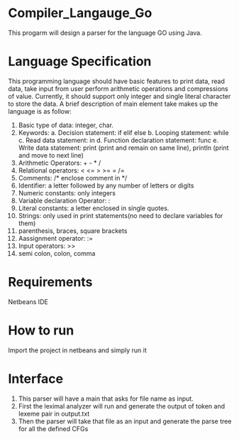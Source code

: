 # Compiler_Langauge_Go
This progarm will design a parser for the language GO using Java.
# Language Specification
This programming language should have basic features to print data, read data, take input 
from user perform arithmetic operations and compressions of value. Currently, it should 
support only integer and single literal character to store the data. A brief description of main 
element take makes up the language is as follow:
1. Basic type of data: integer, char.
2. Keywords: 
a. Decision statement: if elif else
b. Looping statement: while
c. Read data statement: in
d. Function declaration statement: func
e. Write data statement: print (print and remain on same line), println (print 
and move to next line)
3. Arithmetic Operators: + - * /
4. Relational operators: < <= > >= = /=
5. Comments: /* enclose comment in */
6. Identifier: a letter followed by any number of letters or digits
7. Numeric constants: only integers
8. Variable declaration Operator: :
9. Literal constants: a letter enclosed in single quotes.
10. Strings: only used in print statements(no need to declare variables for them)
11. parenthesis, braces, square brackets
12. Aassignment operator: :=
13. Input operators: >>
14. semi colon, colon, comma
# Requirements
Netbeans IDE

# How to run
Import the project in netbeans and simply run it

# Interface
1. This parser will have a main that asks for file name as input.
2. First the leximal analyzer will run and generate the output of token and lexeme pair in output.txt
3. Then the parser will take that file as an input and generate the parse tree for all the defined CFGs

